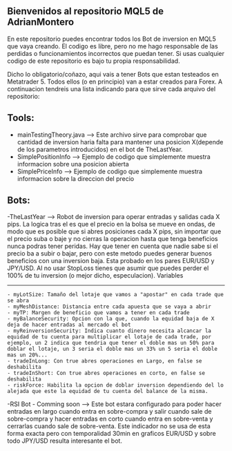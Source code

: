 Bienvenidos al repositorio MQL5 de AdrianMontero
----
En este repositorio puedes encontrar todos los Bot de inversion en MQL5 que vaya creando. El codigo es libre, pero no me hago responsable de las perdidas o funcionamientos incorrectos que puedan tener. Si usas cualquier codigo de este repositorio es bajo tu propia responsabilidad.

Dicho lo obligatorio/coñazo, aqui vais a tener Bots que estan testeados en Metatrader 5. Todos ellos (o en principio) van a estar creados para Forex. A continuacion tendreis una lista indicando para que sirve cada arquivo del repositorio:

Tools:
----
- mainTestingTheory.java
  --> Este archivo sirve para comprobar que cantidad de inversion haria falta para mantener una posicion X(depende de los parametros introducidos) en el bot de TheLastYear.
- SimplePositionInfo
  --> Ejemplo de codigo que simplemente muestra informacion sobre una posicion abierta
- SimplePriceInfo
  --> Ejemplo de codigo que simplemente muestra informacion sobre la direccion del precio

Bots:
----
-TheLastYear
  --> Robot de inversion para operar entradas y salidas cada X pips. La logica tras el es que el precio en la bolsa se mueve en ondas,         de modo que es posible que si abres posiciones cada X pips, sin importar que el precio suba o baje y no cierras la operacion hasta       que tenga beneficios nunca podras tener peridas.
      Hay que tener en cuenta que nadie sabe si el precio ba a subir o bajar, pero con este metodo puedes generar buenos beneficios con       una inversion baja. Esta probado en los pares EUR/USD y JPY/USD.
      Al no usar StopLoss tienes que asumir que puedes perder el 100% de tu inversion (o mejor dicho, especulacion).
  Variables
  ****
    - myLotSize: Tamaño del lotaje que vamos a "apostar" en cada trade que se abra
    - myMeshDistance: Distancia entre cada apuesta que se vaya a abrir
    - myTP: Margen de beneficio que vamos a tener en cada trade
    - myBalanceSecurity: Opcion con la que, cuando la equidad baja de X deja de hacer entradas al mercado el bot
    - myReinversionSecurity: Indica cuanto dinero necesita alcancar la equidad de tu cuenta para multiplicar el lotaje de cada trade, por ejemplo, un 2 indica que tendria que tener el doble mas un 50% para doblar el lotaje, un 3 seria el doble mas un 33% un 5 seria el doble mas un 20%...
    - tradeInLong: Con true abres operaciones en Largo, en false se deshabilita
    - tradeInShort: Con true abres operaciones en corto, en false se deshabilita
    - riskForce: Habilita la opcion de doblar inversion dependiendo del lo alejada que este la equidad de tu cuenta del balance de la misma.
    
    
-RSI Bot - Comming soon
  --> Este bot estara configurado para poder hacer entradas en largo cuando entra en sobre-compra y salir cuando sale de sobre-compra y       hacer entradas en corto cuando entra en sobre-venta y cerrarlas cuando sale de sobre-venta. Este indicador no se usa de esta forma       exacta pero con temporalidad 30min en graficos EUR/USD y sobre todo JPY/USD resulta interesante el bot.
